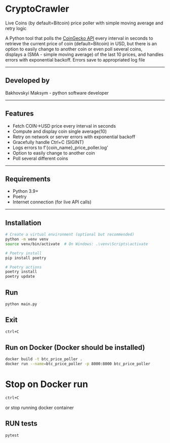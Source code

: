 # CryptoCrawler

Live Coins (by default=Bitcoin) price poller with simple moving average and retry logic

A Python tool that polls the [CoinGecko API](https://www.coingecko.com/en/api)
every interval in seconds to retrieve the current price of coin (default=Bitcoin) in USD, 
but there is an option to easily change to another coin or even poll several coins,  
displays a (SMA - simple moving average) of the last 10 prices,
and handles errors with exponential backoff.
Errors save to appropriated log file

---

## Developed by

Bakhovskyi Maksym - python software developer

---

## Features

- Fetch COIN→USD price every interval in seconds
- Compute and display coin single average(10)
- Retry on network or server errors with exponential backoff
- Gracefully handle Ctrl+C (SIGINT)
- Logs errors to f'{coin_name}_price_poller.log'
- Option to easily change to another coin
- Poll several different coins 

---

## Requirements

- Python 3.9+
- Poetry
- Internet connection (for live API calls)

---

## Installation

```bash
# Create a virtual environment (optional but recommended)
python -m venv venv
source venv/bin/activate  # On Windows: .\venv\Scripts\activate

# Poetry install
pip install poetry

# Poetry actions
poetry install
poetry update 
```
## Run 

```bash
python main.py
```

## Exit
```bash
ctrl+C
```

## Run on Docker (Docker should be installed)
```bash
docker build -t btc_price_poller .
docker run --name=btc_price_poller -p 8000:8000 btc_price_poller
```

# Stop on Docker run

```bash
ctrl+C
```
or stop running docker container

## RUN tests

```bash
pytest
```

